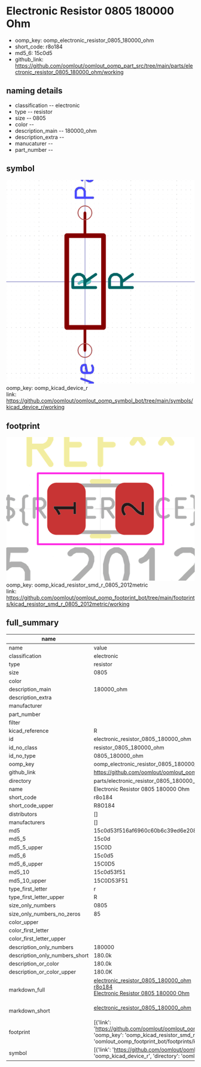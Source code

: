 # Electronic Resistor 0805 180000 Ohm

  
* oomp_key: oomp_electronic_resistor_0805_180000_ohm 
* short_code: r8o184
* md5_6: 15c0d5  
* github_link: https://github.com/oomlout/oomlout_oomp_part_src/tree/main/parts/electronic_resistor_0805_180000_ohm/working  
## naming details
* classification -- electronic
* type -- resistor
* size -- 0805
* color -- 
* description_main -- 180000_ohm
* description_extra -- 
* manucaturer -- 
* part_number -- 



## symbol

![](symbol/0/working/working_600.png)  
oomp_key: oomp_kicad_device_r  
link: https://github.com/oomlout/oomlout_oomp_symbol_bot/tree/main/symbols/kicad_device_r/working  

## footprint

![](footprint/0/working/working_600.png)  
oomp_key: oomp_kicad_resistor_smd_r_0805_2012metric  
link: https://github.com/oomlout/oomlout_oomp_footprint_bot/tree/main/footprints/kicad_resistor_smd_r_0805_2012metric/working  

## full_summary
| name | value | 
| --- | --- | 
| name | value | 
| classification | electronic | 
| type | resistor | 
| size | 0805 | 
| color |  | 
| description_main | 180000_ohm | 
| description_extra |  | 
| manufacturer |  | 
| part_number |  | 
| filter |  | 
| kicad_reference | R | 
| id | electronic_resistor_0805_180000_ohm | 
| id_no_class | resistor_0805_180000_ohm | 
| id_no_type | 0805_180000_ohm | 
| oomp_key | oomp_electronic_resistor_0805_180000_ohm | 
| github_link | https://github.com/oomlout/oomlout_oomp_part_src/tree/main/parts/electronic_resistor_0805_180000_ohm/working | 
| directory | parts/electronic_resistor_0805_180000_ohm | 
| name | Electronic Resistor 0805 180000 Ohm | 
| short_code | r8o184 | 
| short_code_upper | R8O184 | 
| distributors | [] | 
| manufacturers | [] | 
| md5 | 15c0d53f516af6960c60b6c39ed6e208 | 
| md5_5 | 15c0d | 
| md5_5_upper | 15C0D | 
| md5_6 | 15c0d5 | 
| md5_6_upper | 15C0D5 | 
| md5_10 | 15c0d53f51 | 
| md5_10_upper | 15C0D53F51 | 
| type_first_letter | r | 
| type_first_letter_upper | R | 
| size_only_numbers | 0805 | 
| size_only_numbers_no_zeros | 85 | 
| color_upper |  | 
| color_first_letter |  | 
| color_first_letter_upper |  | 
| description_only_numbers | 180000 | 
| description_only_numbers_short | 180.0k | 
| description_or_color | 180.0k | 
| description_or_color_upper | 180.0K | 
| markdown_full | [electronic_resistor_0805_180000_ohm](https://github.com/oomlout/oomlout_oomp_part_src/tree/main/parts/electronic_resistor_0805_180000_ohm/working)<br>[r8o184](https://github.com/oomlout/oomlout_oomp_part_src/tree/main/parts/electronic_resistor_0805_180000_ohm/working)<br>[Electronic Resistor 0805 180000 Ohm](https://github.com/oomlout/oomlout_oomp_part_src/tree/main/parts/electronic_resistor_0805_180000_ohm/working)<br><br> | 
| markdown_short | [electronic_resistor_0805_180000_ohm](https://github.com/oomlout/oomlout_oomp_part_src/tree/main/parts/electronic_resistor_0805_180000_ohm/working)<br><br> | 
| footprint | [{'link': 'https://github.com/oomlout/oomlout_oomp_footprint_bot/tree/main/foootprntss/kicad_resistor_smd_r_0805_2012metric', 'oomp_key': 'oomp_kicad_resistor_smd_r_0805_2012metric', 'directory': 'oomlout_oomp_footprint_bot/footprints/kicad_resistor_smd_r_0805_2012metric//working/working.kicad_mod'}] | 
| symbol | [{'link': 'https://github.com/oomlout/oomlout_oomp_symbol_bot/tree/main/symbols/kicad_device_r', 'oomp_key': 'oomp_kicad_device_r', 'directory': 'oomlout_oomp_symbol_bot/symbols/kicad_device_r//working/working.kicad_sym'}] | 
